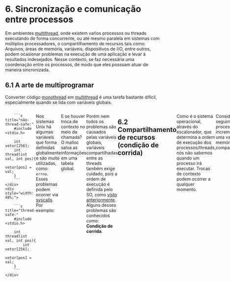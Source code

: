 # 6. Sincronização e comunicação entre processos
Em ambientes [multithread](../notes/05_thread.md#54-ambiente-multithread), onde existem vaŕios processos ou threads executando de forma concorrente, ou até mesmo paralela em sistemas com múltiplos processadores, o compartilhamento de recursos tais como: Arquivos, áreas de memória, variáveis, dispositivos de I/O, entre outros, podem ocasionar problemas na execução de uma aplicação e levar à resultados indesejados. Nesse contexto, se faz necessária uma coordenação entre os processos, de modo que eles posssam atuar de maneira sincronizada. 

## 6.1 A arte de multiprogramar

Converter código [monothread](../notes/05_thread.md#53-ambiente-monothread) em [multithread](../notes/05_thread.md#54-ambiente-multithread) é uma tarefa bastante difícil, especialmente quando se lida com variáveis globais.

<div style="display: flex; justify-content: space-between;">
    <div style="width: 48%;">

        ```c title="não-thread-safe:"
        #include <stdio.h>

        int vetor[256];
        int thread(int val, int pos){
            vetor[pos] = val;
        }
        ```
    </div>
    <div style="width: 48%;">

        ```c title="thread-safe:" 
        #include <stdio.h>

        int thread(int val, int pos){
            int vetor[256]; 
            vetor[pos] = val;
        }
        ```
    </div>
</div>  

Nos sistemas Unix há algumas variáveis que forma definidas globalmente e são muito utilizadas, como: `errno`. Esses problemas podem ocorrer via [syscalls](../notes/02_estrutura_SO.md#23-rotinas-do-sistema-e-syscalls). Por exemplo:


```C
int *p;
p = malloc(sizeof(int) * 10);
```

E se houver troca de contexto no meio da chamada? O malloc salva as informações em uma tabela global.

Porém nem todos os problemas são causados pelas variáveis globais, variáveis compartilhadas entre as threads também exige cuidado, pois a ordem de execução é definida pelo SO, como [visto anteriormente](../notes/05_thread.md#55-programacao-multithreading). Alguns desses problemas são conhecidos como: **Condição de corrida**.

## 6.2 Compartilhamento de recursos (condição de corrida)

Como é o sistema operacional, através do escalonador, que determina a ordem de execução dos processos/threads, nós não sabemos quando um processo irá executar. Trocas de contexto podem ocorrer a qualquer momento. 

Considere os seguintes processos/threads incrementando uma variável em memória compartilhada:

```C
int x = 0;

int thread_A(int x){
    return x++;
}

int thread_B(int x){
    return x++;
}
```
> Assumindo que `x` está na posição de memória `0x2000`.

<div style="display: flex; justify-content: space-between;">
    <div style="width: 48%;">
        <blockquote>
            <p>Escalonamento: A --> B</p>
        </blockquote>
            <table>
                <thead>
                    <tr>
                        <th>Processo / Thread A</th>
                        <th>Processo / Thread B</th>
                    </tr>
                </thead>
                <tbody>
                    <tr>
                        <td>LOAD R1, 0x2000 (x=0)</td>
                        <td></td>
                    </tr>
                    <tr>
                        <td>INC R1</td>
                        <td></td>
                    </tr>
                    <tr>
                        <td>STORE R1, 0x2000 (x=1)</td>
                        <td></td>
                    </tr>
                    <tr>
                        <td></td>
                        <td>LOAD R1, 0x2000 (x=1)</td>
                    </tr>
                    <tr>
                        <td></td>
                        <td>INC R1</td>
                    </tr>
                    <tr>
                        <td></td>
                        <td>STORE R1, 0x2000 (x=2)</td>
                    </tr>
                </tbody>
            </table>
            <p><code>x = 2</code></p>
    </div>
    <div style="width: 48%;">
        <blockquote>
            <p>Escalonamento: A --> B --> A</p>
        </blockquote>
            <table>
                <thead>
                    <tr>
                        <th>Processo / Thread A</th>
                        <th>Processo / Thread B</th>
                    </tr>
                </thead>
                <tbody>
                    <tr>
                        <td>LOAD R1, 0x2000 (x=0)</td>
                        <td></td>
                    </tr>
                    <tr>
                        <td>INC R1</td>
                        <td></td>
                    </tr>
                    <tr>
                        <td></td>
                        <td>LOAD R1, 0x2000 (x=1)</td>
                    </tr>
                    <tr>
                        <td></td>
                        <td>INC R1</td>
                    </tr>
                    <tr>
                        <td></td>
                        <td>STORE R1, 0x2000 (x=2)</td>
                    </tr>
                    <tr>
                        <td>STORE R1, 0x2000 (x=1)</td>
                        <td></td>
                    </tr>
                </tbody>
            </table>
            <p><code>x = 1</code></p>
    </div>
</div>

Este comportamento é bastante indesejável, visto que para o programador a variável `x` foi incrementada duas vezes, porém ela em algum caso aparece com apenas um incremento. Debugar essas operações pode ser bastante complexo.

## 6.3 Exclusão mútua
As condições de corrida levam a resultados inesperados, por isso é necessário assegurar que os processos que estão trabalhando na mesma região de memória não sejam interrompidos, ou aguardem o término do outro processo para iniciar sua execução. Esse procedimento é denominado **Exclusão mútua**.

A exclusão mútua deve afetar apenas processos concorrentes, e quando estiverem acessando algum recurso compartilhado. O trecho do código que há leitura ou escrita dos dados compartilhados é chamado de **Região crítica**. No exemplo anterior de [condição de corrida](../notes/06_sincronizacao_e_comunicacao.md#62-compartilhamento-de-recursos-condicao-de-corrida), a área crítica é a operação de incremento. Normalmente, a região crítica compreende **mais de uma operação**. O procedimento consiste em não permitir que dois ou mais processos acessem a seção crítica de forma simultânea, se isso for garantido, o problema estará solucionado.

Para isso, são posicionadas funções antes e depois de uma região crítica. Essas funções utilizam diversas técnicas para impedir a entrada de dois processos.

!!! notes "Variáveis de impedimento"
    As variáveis de impedimento buscam marcar se alguém está ou não na região crítica. Observe o código:

    ```C hl_lines="3 4" linenums="1"
    int thread(){
        while (true){
            while (lock == 1);
            lock = 1;
            critical_section();
            lock = 0
        }
    }
    ```
    Aparentemente a variável `lock` impede que outro processo entre na região crítica. Porém se houver uma troca de contexto bem entre as linhas 3 e 4 (depois de sair do loop e antes de trocar o valor de `lock` para 1), haverá uma condição de corrida. Em conclusão, a solução desses problemas não é fácil.

### 6.3.1 Técnicas de implementação
Existem várias abordagens para implementar exclusão mútua, cada uma com suas próprias vantagens e desvantagens. Aqui estão as principais divisões dessas implementações:

#### 6.3.1.1 Inibir interrupções
Essa técnica consiste no processo, se for possível, desabilitar e habilitar antes e depois de acessar sua seção crítica, respectivamente. Um processo que desabilitou as interrupções não pode ser interrompido pelo escalonador e retirado da CPU. Sendo assim, não há problemas de acesso concorrente.

```C
desabilita();
critical_section();
habilita();
```

Contudo, esta solução é bastante limitada. Primeiro que ela afeta seriamente a multiprogramação, que consiste basicamente na interrupção de processos pelo SO. Segundo que, caso o processo desligasse as interrupções e não voltasse à liga-las, isto causaria **grande impacto** no sistema. Apesar disso, essa é uma função amplamente usada no núcleo do sistema, deixada fora do alcance do programador no espaço do usuário.

#### 6.3.1.2 Espera ocupada
Também chamada de *busy waiting*, a espera ocupada desperdiça o tempo que tem de CPU fazendo um teste trivial. Deve ser usada quando há a expectativa de esperar muito pouco. As vezes pode ser obrigatória em modo kernel.

```C
while (turn != mine);
```
> Mesmo quando não é a vez do processo, ou seja, ele está em espera, ainda assim ele consome CPU fazendo a verificação do loop.

**A. Estrita alternância**

É um método de sincronização que se baseia no revezamento de **dois** processos. A ideia é que um processo sinalize que está na seção crítica e o outro processo aguarda a saída. Não deve ser usada quando um processo é muito mais lento que o outro. Ela viola a regra de um processo fora da seção crítica bloquear outro processo. O acesso ao recurso só pode ser realizado por dois processos, e sempre de forma alternada. Se houver um problema com um processo, de modo que não altere a variável, o outro ficará bloqueado indefinidamente.


```C title="Solução"
int turn = 0;
```
<div style="display: flex; justify-content: space-between;">
    <div style="width: 48%">

        ```c title="Thread A"
        int thread_A(){
            while (true) {
                while (turn != 1);
                critical_section();
                turn = 0;
                non_critical_section();
            }
        }
        ```
    </div>
    <div style="width: 48%">

        ```c title="Thread B"
        int thread_B(){
            while (true) {
                while (turn != 0);
                critical_section();
                turn = 1;
                non_critical_section();
            }
        }
        ```

    </div>
</div>

**B. Algoritmo de Peterson**

Uma otimização do algoritmo de Dekker. É um algoritmo clássico de exclusão mútua entre dois processos, mas que pode ser generalizada para N processos. Utiliza variáveis de condição, indicando o desejo de um processo de entrar na região crítica e uma variável indicativa de turno. 

Os processos possuem um id único (0 ou 1). O processo deve chamar uma função enter_region, que retorna só quando for seguro entrar na seção. Ao terminar o processamento, a função leave_region deve ser chamada para indicar que outros processos podem prosseguir. Isso garante que um processo fora da seção crítica não bloqueie outros. Garante a exclusão mútua e que um processo nunca ficará bloqueado indeterminadamente graças a variável `turn`.

```C title="Algoritmo de Peterson"
int interested[2] = {false, false};
int turn = 0;

void enter_region(int process_id) {

    int other = 1 - process;

    interested[process_id] = true;
    turn = other;
    while (interested[other] && turn == other);
}

void leave_region(int process_id) {
    interested[process_id] = false;
}
```

**C. Utilizar hardware adicional (TSL)**

Utiliza instruções **atômicas** fornecidas pelo hardware, como `test_and_set` ou `compare_and_swap`. Desta forma, podemos fazer um código parecido
com as variáveis de impedimento:
```C
while (test_and_set(v) != 0){ }
```
A instrução TSL equivale logicamente a:
```C
while (lock == 0) {};
lock = 1;
```
> Faz o teste do loop e muda a variável atomicamente (na mesma instrução), não permitindo que uma troca de contexto no meio cause uma condição de corrida.

---

!!! failure "Espera Ocupada: Desvantagens"
    - Deve ser usada apenas em modo protegido ou com tempo de lock baixo.
    - Se isso não for atingido é desejável colocar o processo pra dormir para que não consuma a CPU.
    - Além disso, existe o problema de prioridades invertidas, quando utiliza-se um escalonador de prioridade estática.

#### 6.3.1.3 Bloqueio de processos

O processo aguarda a permissão para a entrada na região crítica e realiza uma syscall para causar seu bloqueio até que a região seja liberada. O bloqueio ocasiona em uma troca de contexto entre os processos e pode gerar uma espera longa. Chamadas blocantes podem não estar disponíveis em modo kernel.

```C
if (turn != mine) 
    wait_my_turn(turn);
```
**A. Semáforos**

São variáveis de controle que servem como contadores de quantos sinais foram recebidos. Se baseiam, bem como o TSL, em operações atômicas.

- Operação `down(sem)`:
    - Decrementa o valor do semáforo. Se for maior que zero continua, ou bloqueia se o valor chegar a zero.

- Operação `up(sem)`:
    - Incrementa o valor do semáforo. Se algum processo estiver dormindo nele, algum é escolhido para tratar.
    - Nenhum processo é bloqueado ao dar `up(sem)`. 

